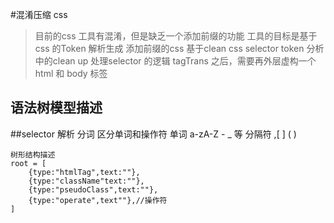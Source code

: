 #混淆压缩 css
>目前的css 工具有混淆，但是缺乏一个添加前缀的功能
>工具的目标是基于css 的Token 解析生成 添加前缀的css
>基于clean css selector token 分析中的clean up 处理selector 的逻辑
> tagTrans 之后，需要再外层虚构一个html 和 body 标签

## 语法树模型描述
##selector 解析
    分词 区分单词和操作符
    单词 a-zA-Z - _ 等
    分隔符 ,[ ] ( )

    树形结构描述
    root = [
        {type:"htmlTag",text:""},
        {type:"className"text:""},
        {type:"pseudoClass",text:""},
        {type:"operate",text""},//操作符
    ]
